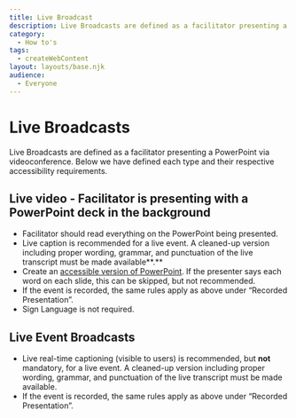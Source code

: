 ```yaml
---
title: Live Broadcast
description: Live Broadcasts are defined as a facilitator presenting a PowerPoint via videoconference. Here we have defined each type and their respective accessibility requirements.
category:
  - How to's
tags: 
  - createWebContent
layout: layouts/base.njk
audience:
  - Everyone
---
```


# **Live Broadcasts**
Live Broadcasts are defined as a facilitator presenting a PowerPoint via videoconference. Below we have defined each type and their respective accessibility requirements.

## **Live video - Facilitator is presenting with a PowerPoint deck in the background**
- Facilitator should read everything on the PowerPoint being presented.
- Live caption is recommended for a live event. A cleaned-up version including proper wording, grammar, and punctuation of the live transcript must be made available**.**
- Create an [accessible version of PowerPoint](https://a11y.canada.ca/en/guides/office365/accessible-powerpoint-documents-365/). If the presenter says each word on each slide, this can be skipped, but not recommended.
- If the event is recorded, the same rules apply as above under “Recorded Presentation”.
- Sign Language is not required.

## **Live Event Broadcasts**
- Live real-time captioning (visible to users) is recommended, but **not** mandatory, for a live event. A cleaned-up version including proper wording, grammar, and punctuation of the live transcript must be made available.
- If the event is recorded, the same rules apply as above under “Recorded Presentation”.